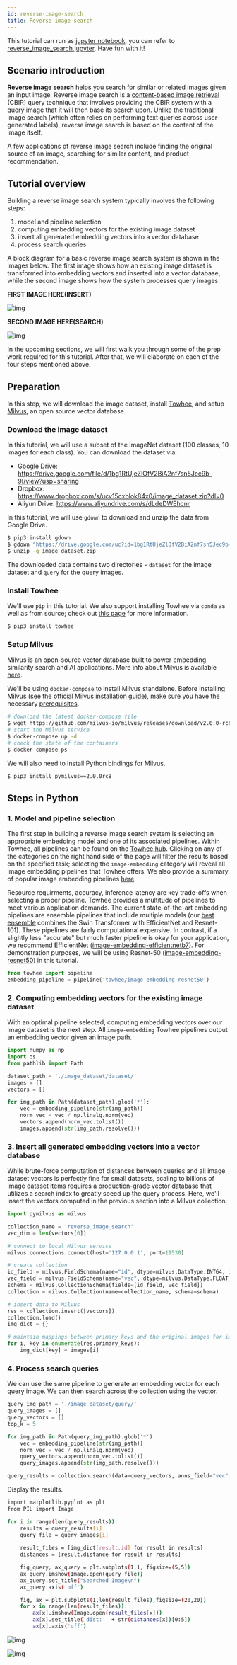 ```yaml
---
id: reverse-image-search
title: Reverse image search
---
```


This tutorial can run as [jupyter notebook](https://jupyter.org/install), you can refer to [reverse_image_search.jupyter](https://github.com/towhee-io/towhee/blob/main/towhee/tutorials/reverse_image_search.ipynb). Have fun with it!

## Scenario introduction

**Reverse image search** helps you search for similar or related images given an input image. Reverse image search is a [content-based image retrieval](https://en.wikipedia.org/wiki/Content-based_image_retrieval) (CBIR) query technique that involves providing the CBIR system with a query image that it will then base its search upon. Unlike the traditional image search (which often relies on performing text queries across user-generated labels), reverse image search is based on the content of the image itself.

A few applications of reverse image search include finding the original source of an image, searching for similar content, and product recommendation.

## Tutorial overview

Building a reverse image search system typically involves the following steps:
1. model and pipeline selection
2. computing embedding vectors for the existing image dataset
3. insert all generated embedding vectors into a vector database
4. process search queries

A block diagram for a basic reverse image search system is shown in the images below. The first image shows how an existing image dataset is transformed into embedding vectors and inserted into a vector database, while the second image shows how the system processes query images.

**FIRST IMAGE HERE(INSERT)**

![img](./reverse_image_search_step1.png)

**SECOND IMAGE HERE(SEARCH)**

![img](./reverse_image_search_step2.png)

In the upcoming sections, we will first walk you through some of the prep work required for this tutorial. After that, we will elaborate on each of the four steps mentioned above.

## Preparation

In this step, we will download the image dataset, install [Towhee](https://towhee.io/), and setup [Milvus](https://milvus.io/), an open source vector database.

### Download the image dataset

In this tutorial, we will use a subset of the ImageNet dataset (100 classes, 10 images for each class). You can download the dataset via:

- Google Drive: https://drive.google.com/file/d/1bg1RtUjeZlOfV2BiA2nf7sn5Jec9b-9I/view?usp=sharing
- Dropbox: https://www.dropbox.com/s/ucv15cxblok84x0/image_dataset.zip?dl=0
- Aliyun Drive: https://www.aliyundrive.com/s/dLdeDWEhcnr

In this tutorial, we will use `gdown` to download and unzip the data from Google Drive.

```bash
$ pip3 install gdown
$ gdown "https://drive.google.com/uc?id=1bg1RtUjeZlOfV2BiA2nf7sn5Jec9b-9I"
$ unzip -q image_dataset.zip
```

The downloaded data contains two directories - `dataset` for the image dataset and `query` for the query images.

### Install Towhee

We'll use `pip` in this tutorial. We also support installing Towhee via `conda` as well as from source; check out [this page](https://towhee.io/get-started/install) for more information.

```bash
$ pip3 install towhee
```

### Setup Milvus

Milvus is an open-source vector database built to power embedding similarity search and AI applications. More info about Milvus is available [here](https://github.com/milvus-io/milvus).

We'll be using `docker-compose` to install Milvus standalone. Before installing Milvus (see the [official Milvus installation guide](https://milvus.io/docs/v2.0.0/install_standalone-docker.md)), make sure you have the necessary [prerequisites](https://milvus.io/docs/v2.0.0/prerequisite-docker.md).

```bash
# download the latest docker-compose file
$ wget https://github.com/milvus-io/milvus/releases/download/v2.0.0-rc8/milvus-standalone-docker-compose.yml -O docker-compose.yml
# start the Milvus service
$ docker-compose up -d
# check the state of the containers
$ docker-compose ps
```

We will also need to install Python bindings for Milvus.

```bash
$ pip3 install pymilvus==2.0.0rc8
```

## Steps in Python

### 1. Model and pipeline selection

The first step in building a reverse image search system is selecting an appropriate embedding model and one of its associated pipelines. Within Towhee, all pipelines can be found on the [Towhee hub](https://towhee.io/pipelines). Clicking on any of the categories on the right hand side of the page will filter the results based on the specified task; selecting the `image-embedding` category will reveal all image embedding pipelines that Towhee offers. We also provide a summary of popular image embedding pipelines [here](https://docs.towhee.io/pipelines/image-embedding).

Resource requirments, accuracy, inference latency are key trade-offs when selecting a proper pipeline. Towhee provides a multitude of pipelines to meet various application demands. The current state-of-the-art embedding pipelines are ensemble pipelines that include multiple models (our [best ensemble](https://towhee.io/towhee/image-embedding-3ways-ensemble-v1) combines the Swin Transformer with EfficientNet and Resnet-101). These pipelines are fairly computational expensive. In contrast, if a slightly less "accurate" but much faster pipeline is okay for your application, we recommend EfficientNet ([image-embedding-efficientnetb7](https://towhee.io/towhee/image-embedding-efficientnetb7)). For demonstration purposes, we will be using Resnet-50 ([image-embedding-resnet50](https://towhee.io/towhee/image-embedding-resnet50)) in this tutorial.

```python
from towhee import pipeline
embedding_pipeline = pipeline('towhee/image-embedding-resnet50')
```

### 2. Computing embedding vectors for the existing image dataset

With an optimal pipeline selected, computing embedding vectors over our image dataset is the next step. All `image-embedding` Towhee pipelines output an embedding vector given an image path.

```python
import numpy as np
import os
from pathlib import Path

dataset_path = './image_dataset/dataset/'
images = []
vectors = []

for img_path in Path(dataset_path).glob('*'):
    vec = embedding_pipeline(str(img_path))
    norm_vec = vec / np.linalg.norm(vec)
    vectors.append(norm_vec.tolist())
    images.append(str(img_path.resolve()))
```

### 3. Insert all generated embedding vectors into a vector database

While brute-force computation of distances between queries and all image dataset vectors is perfectly fine for small datasets, scaling to billions of image dataset items requires a production-grade vector database that utilizes a search index to greatly speed up the query process. Here, we'll insert the vectors computed in the previous section into a Milvus collection.

```python
import pymilvus as milvus

collection_name = 'reverse_image_search'
vec_dim = len(vectors[0])

# connect to local Milvus service
milvus.connections.connect(host='127.0.0.1', port=19530)

# create collection
id_field = milvus.FieldSchema(name="id", dtype=milvus.DataType.INT64, is_primary=True, auto_id=True)
vec_field = milvus.FieldSchema(name="vec", dtype=milvus.DataType.FLOAT_VECTOR, dim=vec_dim)
schema = milvus.CollectionSchema(fields=[id_field, vec_field])
collection = milvus.Collection(name=collection_name, schema=schema)

# insert data to Milvus
res = collection.insert([vectors])
collection.load()
img_dict = {}

# maintain mappings between primary keys and the original images for image retrieval
for i, key in enumerate(res.primary_keys):
    img_dict[key] = images[i]
```

### 4. Process search queries

We can use the same pipeline to generate an embedding vector for each query image. We can then search across the collection using the vector.

```python
query_img_path = './image_dataset/query/'
query_images = []
query_vectors = []
top_k = 5

for img_path in Path(query_img_path).glob('*'):
    vec = embedding_pipeline(str(img_path))
    norm_vec = vec / np.linalg.norm(vec)
    query_vectors.append(norm_vec.tolist())
    query_images.append(str(img_path.resolve()))

query_results = collection.search(data=query_vectors, anns_field="vec", param={"metric_type": 'L2'}, limit=top_k)
```

Display the results.

```bash
import matplotlib.pyplot as plt
from PIL import Image

for i in range(len(query_results)):
    results = query_results[i]
    query_file = query_images[i]
    
    result_files = [img_dict[result.id] for result in results]
    distances = [result.distance for result in results]

    fig_query, ax_query = plt.subplots(1,1, figsize=(5,5))
    ax_query.imshow(Image.open(query_file))
    ax_query.set_title("Searched Image\n")
    ax_query.axis('off')

    fig, ax = plt.subplots(1,len(result_files),figsize=(20,20))
    for x in range(len(result_files)):
        ax[x].imshow(Image.open(result_files[x]))
        ax[x].set_title('dist: ' + str(distances[x])[0:5])
        ax[x].axis('off')
```

![img](./reverse_image_search_results1.png)

![img](./reverse_image_search_results2.png)
